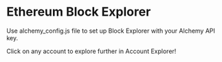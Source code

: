 # Ethereum Block Explorer

Use alchemy_config.js file to set up Block Explorer with your Alchemy API key.

Click on any account to explore further in Account Explorer!